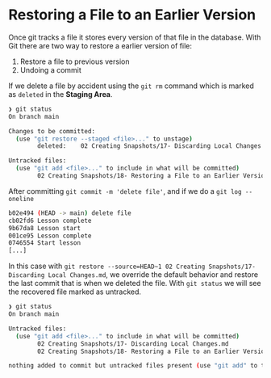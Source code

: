 # Restoring a File to an Earlier Version

Once git tracks a file it stores every version of that file in the database. With Git there are two way to restore a earlier version of file:

1. Restore a file to previous version
2. Undoing a commit

If we delete a file by accident using the `git rm` command which is marked as `deleted` in the **Staging Area**.

```bash
❯ git status
On branch main

Changes to be committed:
  (use "git restore --staged <file>..." to unstage)
        deleted:    02 Creating Snapshots/17- Discarding Local Changes.md

Untracked files:
  (use "git add <file>..." to include in what will be committed)
        02 Creating Snapshots/18- Restoring a File to an Earlier Version.md
```

After committing `git commit -m 'delete file'`, and if we do a `git log --oneline`

```bash
b02e494 (HEAD -> main) delete file
cb02fd6 Lesson complete
9b67da8 Lesson start
001ce95 Lesson complete
0746554 Start lesson
[...]
```

In this case with `git restore --source=HEAD~1 02 Creating Snapshots/17- Discarding Local Changes.md`, we override the default behavior and restore the last commit that is when we deleted the file. With `git status` we will see the recovered file marked as untracked.

```bash
❯ git status
On branch main

Untracked files:
  (use "git add <file>..." to include in what will be committed)
        02 Creating Snapshots/17- Discarding Local Changes.md
        02 Creating Snapshots/18- Restoring a File to an Earlier Version.md

nothing added to commit but untracked files present (use "git add" to track)
```
